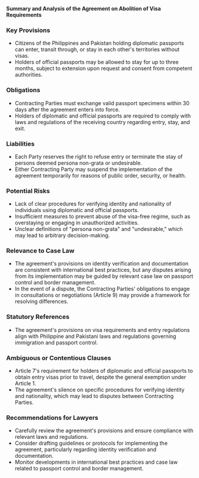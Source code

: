 **Summary and Analysis of the Agreement on Abolition of Visa Requirements**

### Key Provisions

* Citizens of the Philippines and Pakistan holding diplomatic passports can enter, transit through, or stay in each other's territories without visas.
* Holders of official passports may be allowed to stay for up to three months, subject to extension upon request and consent from competent authorities.

### Obligations

* Contracting Parties must exchange valid passport specimens within 30 days after the agreement enters into force.
* Holders of diplomatic and official passports are required to comply with laws and regulations of the receiving country regarding entry, stay, and exit.

### Liabilities

* Each Party reserves the right to refuse entry or terminate the stay of persons deemed persona non-grata or undesirable.
* Either Contracting Party may suspend the implementation of the agreement temporarily for reasons of public order, security, or health.

### Potential Risks

* Lack of clear procedures for verifying identity and nationality of individuals using diplomatic and official passports.
* Insufficient measures to prevent abuse of the visa-free regime, such as overstaying or engaging in unauthorized activities.
* Unclear definitions of "persona non-grata" and "undesirable," which may lead to arbitrary decision-making.

### Relevance to Case Law

* The agreement's provisions on identity verification and documentation are consistent with international best practices, but any disputes arising from its implementation may be guided by relevant case law on passport control and border management.
* In the event of a dispute, the Contracting Parties' obligations to engage in consultations or negotiations (Article 9) may provide a framework for resolving differences.

### Statutory References

* The agreement's provisions on visa requirements and entry regulations align with Philippine and Pakistani laws and regulations governing immigration and passport control.

### Ambiguous or Contentious Clauses

* Article 7's requirement for holders of diplomatic and official passports to obtain entry visas prior to travel, despite the general exemption under Article 1.
* The agreement's silence on specific procedures for verifying identity and nationality, which may lead to disputes between Contracting Parties.

### Recommendations for Lawyers

* Carefully review the agreement's provisions and ensure compliance with relevant laws and regulations.
* Consider drafting guidelines or protocols for implementing the agreement, particularly regarding identity verification and documentation.
* Monitor developments in international best practices and case law related to passport control and border management.